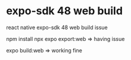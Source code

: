 # expo-sdk 48 web build
react native expo-sdk 48 web build issue

npm install
npx expo export:web => having issue

expo build:web => working fine

